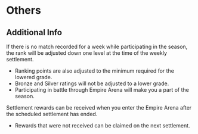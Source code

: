 # Others


## Additional Info

If there is no match recorded for a week while participating in the season, the rank will be adjusted down one level at the time of the weekly settlement.
 - Ranking points are also adjusted to the minimum required for the lowered grade.
 - Bronze and Silver ratings will not be adjusted to a lower grade.
 - Participating in battle through Empire Arena will make you a part of the season.<br>

Settlement rewards can be received when you enter the Empire Arena after the scheduled settlement has ended.
 - Rewards that were not received can be claimed on the next settlement.<br>